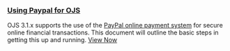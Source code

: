
### [Using Paypal for OJS](/using-paypal-for-ojs-and-ocs/en/)

OJS 3.1.x supports the use of the [PayPal online payment system](http://www.paypal.com) for secure online financial transactions. This document will outline the basic steps in getting this up and running. [View Now](/using-paypal-for-ojs-and-ocs/en/)

